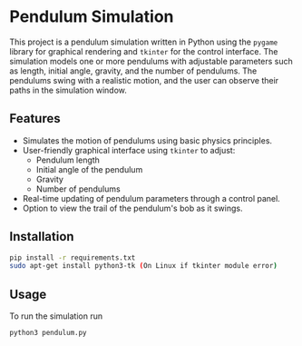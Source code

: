 # Pendulum Simulation

This project is a pendulum simulation written in Python using the `pygame` library for graphical rendering and `tkinter` for the control interface. The simulation models one or more pendulums with adjustable parameters such as length, initial angle, gravity, and the number of pendulums. The pendulums swing with a realistic motion, and the user can observe their paths in the simulation window.

## Features

- Simulates the motion of pendulums using basic physics principles.
- User-friendly graphical interface using `tkinter` to adjust:
  - Pendulum length
  - Initial angle of the pendulum
  - Gravity
  - Number of pendulums
- Real-time updating of pendulum parameters through a control panel.
- Option to view the trail of the pendulum's bob as it swings.

## Installation

```bash
pip install -r requirements.txt
sudo apt-get install python3-tk (On Linux if tkinter module error)
```

## Usage

To run the simulation run 

```bash
python3 pendulum.py
```

